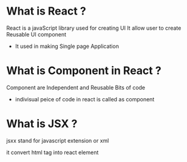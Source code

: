 # What is React ?

React is a javaScript library used for creating UI
It allow user to create Reusable UI component

- It used in making Single page Application

# What is Component in React ?

Component are Independent and Reusable Bits of code

- indivisual peice of code in react is called as component

# What is JSX ?

jsxx stand for javascript extension or xml

it convert html tag into react element
